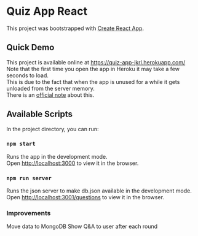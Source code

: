 # Quiz App React

This project was bootstrapped with [Create React App](https://github.com/facebook/create-react-app).

## Quick Demo
This project is available online at https://quiz-app-jkrl.herokuapp.com/ \
Note that the first time you open the app in Heroku it may take a few seconds to load.\
This is due to the fact that when the app is unused for a while it gets unloaded from the server memory.\
There is an [official note](https://devcenter.heroku.com/articles/dynos#dyno-sleeping) about this.

## Available Scripts

In the project directory, you can run:

### `npm start`

Runs the app in the development mode.\
Open [http://localhost:3000](http://localhost:3000) to view it in the browser.

### `npm run server`
Runs the json server to make db.json available in the development mode.\
Open [http://localhost:3001/questions](http://localhost:3001/questions) to view it in the browser.

### Improvements
Move data to MongoDB
Show Q&A to user after each round
